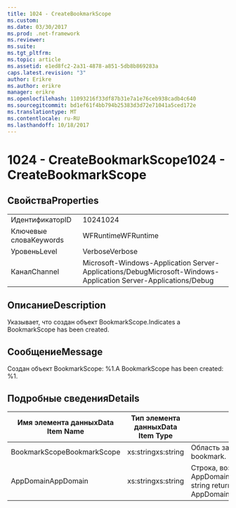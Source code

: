 ```yaml
---
title: 1024 - CreateBookmarkScope
ms.custom: 
ms.date: 03/30/2017
ms.prod: .net-framework
ms.reviewer: 
ms.suite: 
ms.tgt_pltfrm: 
ms.topic: article
ms.assetid: e1ed8fc2-2a31-4878-a851-5db8b869283a
caps.latest.revision: "3"
author: Erikre
ms.author: erikre
manager: erikre
ms.openlocfilehash: 11093216f33df87b31e7a1e76ceb938cadb4c640
ms.sourcegitcommit: bd1ef61f4bb794b25383d3d72e71041a5ced172e
ms.translationtype: MT
ms.contentlocale: ru-RU
ms.lasthandoff: 10/18/2017
---
```

# <a name="1024---createbookmarkscope"></a><span data-ttu-id="2418f-102">1024 - CreateBookmarkScope</span><span class="sxs-lookup"><span data-stu-id="2418f-102">1024 - CreateBookmarkScope</span></span>
## <a name="properties"></a><span data-ttu-id="2418f-103">Свойства</span><span class="sxs-lookup"><span data-stu-id="2418f-103">Properties</span></span>  
  
|||  
|-|-|  
|<span data-ttu-id="2418f-104">Идентификатор</span><span class="sxs-lookup"><span data-stu-id="2418f-104">ID</span></span>|<span data-ttu-id="2418f-105">1024</span><span class="sxs-lookup"><span data-stu-id="2418f-105">1024</span></span>|  
|<span data-ttu-id="2418f-106">Ключевые слова</span><span class="sxs-lookup"><span data-stu-id="2418f-106">Keywords</span></span>|<span data-ttu-id="2418f-107">WFRuntime</span><span class="sxs-lookup"><span data-stu-id="2418f-107">WFRuntime</span></span>|  
|<span data-ttu-id="2418f-108">Уровень</span><span class="sxs-lookup"><span data-stu-id="2418f-108">Level</span></span>|<span data-ttu-id="2418f-109">Verbose</span><span class="sxs-lookup"><span data-stu-id="2418f-109">Verbose</span></span>|  
|<span data-ttu-id="2418f-110">Канал</span><span class="sxs-lookup"><span data-stu-id="2418f-110">Channel</span></span>|<span data-ttu-id="2418f-111">Microsoft-Windows-Application Server-Applications/Debug</span><span class="sxs-lookup"><span data-stu-id="2418f-111">Microsoft-Windows-Application Server-Applications/Debug</span></span>|  
  
## <a name="description"></a><span data-ttu-id="2418f-112">Описание</span><span class="sxs-lookup"><span data-stu-id="2418f-112">Description</span></span>  
 <span data-ttu-id="2418f-113">Указывает, что создан объект BookmarkScope.</span><span class="sxs-lookup"><span data-stu-id="2418f-113">Indicates a BookmarkScope has been created.</span></span>  
  
## <a name="message"></a><span data-ttu-id="2418f-114">Сообщение</span><span class="sxs-lookup"><span data-stu-id="2418f-114">Message</span></span>  
 <span data-ttu-id="2418f-115">Создан объект BookmarkScope: %1.</span><span class="sxs-lookup"><span data-stu-id="2418f-115">A BookmarkScope has been created: %1.</span></span>  
  
## <a name="details"></a><span data-ttu-id="2418f-116">Подробные сведения</span><span class="sxs-lookup"><span data-stu-id="2418f-116">Details</span></span>  
  
|<span data-ttu-id="2418f-117">Имя элемента данных</span><span class="sxs-lookup"><span data-stu-id="2418f-117">Data Item Name</span></span>|<span data-ttu-id="2418f-118">Тип элемента данных</span><span class="sxs-lookup"><span data-stu-id="2418f-118">Data Item Type</span></span>|<span data-ttu-id="2418f-119">Описание</span><span class="sxs-lookup"><span data-stu-id="2418f-119">Description</span></span>|  
|--------------------|--------------------|-----------------|  
|<span data-ttu-id="2418f-120">BookmarkScope</span><span class="sxs-lookup"><span data-stu-id="2418f-120">BookmarkScope</span></span>|<span data-ttu-id="2418f-121">xs:string</span><span class="sxs-lookup"><span data-stu-id="2418f-121">xs:string</span></span>|<span data-ttu-id="2418f-122">Область закладки.</span><span class="sxs-lookup"><span data-stu-id="2418f-122">The scope of the bookmark.</span></span>|  
|<span data-ttu-id="2418f-123">AppDomain</span><span class="sxs-lookup"><span data-stu-id="2418f-123">AppDomain</span></span>|<span data-ttu-id="2418f-124">xs:string</span><span class="sxs-lookup"><span data-stu-id="2418f-124">xs:string</span></span>|<span data-ttu-id="2418f-125">Строка, возвращаемая AppDomain.CurrentDomain.FriendlyName.</span><span class="sxs-lookup"><span data-stu-id="2418f-125">The string returned by AppDomain.CurrentDomain.FriendlyName.</span></span>|
